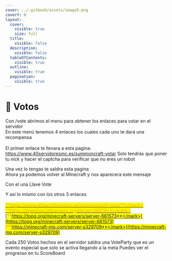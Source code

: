 ```yaml
---
cover: ../.gitbook/assets/image5.png
coverY: 0
layout:
  cover:
    visible: true
    size: full
  title:
    visible: false
  description:
    visible: false
  tableOfContents:
    visible: true
  outline:
    visible: true
  pagination:
    visible: true
---
```


# 📜 Votos

Con /vote abrimos el menu para obtener los enlaces para votar en el servidor\
En este menú tenemos 4 enlaces los cuales cada uno te dará una recompensa\
\
El primer enlace te llevara a esta pagina: https://www.40servidoresmc.es/summoncraft-votar Solo tendrás que poner tu nick y hacer el captcha para verificar que no eres un robot

Una vez lo tengas te saldra esta pagina\
Ahora ya podemos volver al Minecraft y nos aparecera este mensaje

Con el una Llave Vote

Y así lo mismo con los otros 3 enlaces\
\
[<mark style="color:orange;">**https://www.40servidoresmc.es/summoncraft-votar**</mark> ](https://www.40servidoresmc.es/summoncraft-votar)\
[<mark style="color:orange;">**https://topminecraftservers.org/server/36879**</mark> ](https://topminecraftservers.org/server/36879)\
[<mark style="color:orange;">**https://topg.org/minecraft-servers/server-661573**</mark>](https://topg.org/minecraft-servers/server-661573) \
[<mark style="color:orange;">**https://minecraft-mp.com/server-s329709**</mark>](https://minecraft-mp.com/server-s329709)

Cada 250 Votos hechos en el servidor saldra una VoteParty que es un evento especial que solo se activa llegando a la meta Puedes ver el progresso en tu ScoreBoard
